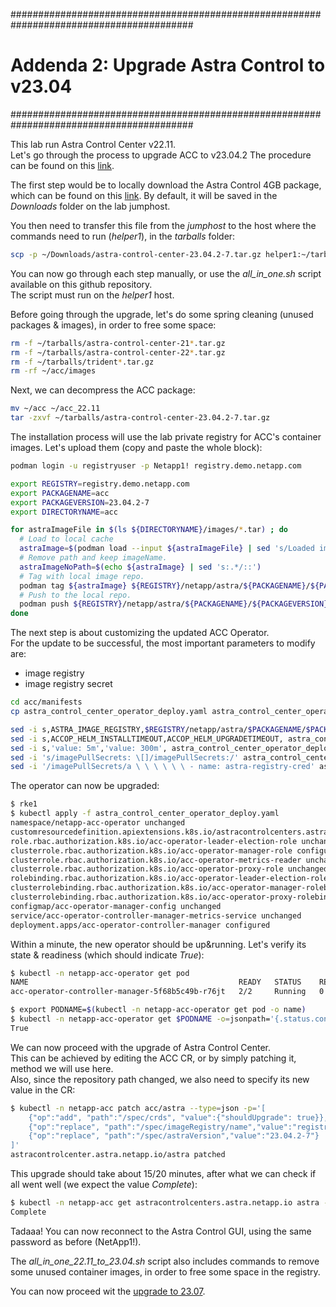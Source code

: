 #########################################################################################
# Addenda 2: Upgrade Astra Control to v23.04
#########################################################################################

This lab run Astra Control Center v22.11.  
Let's go through the process to upgrade ACC to v23.04.2 The procedure can be found on this [link](https://docs.netapp.com/us-en/astra-control-center-2304/use/upgrade-acc.html).  

The first step would be to locally download the Astra Control 4GB package, which can be found on this [link](https://mysupport.netapp.com/site/products/all/details/astra-control-center/downloads-tab). By default, it will be saved in the _Downloads_ folder on the lab jumphost.  

You then need to transfer this file from the _jumphost_ to the host where the commands need to run (_helper1_), in the _tarballs_ folder:
```bash
scp -p ~/Downloads/astra-control-center-23.04.2-7.tar.gz helper1:~/tarballs/
```

You can now go through each step manually, or use the _all_in_one.sh_ script available on this github repository.  
The script must run on the _helper1_ host.  

Before going through the upgrade, let's do some spring cleaning (unused packages & images), in order to free some space:
```bash
rm -f ~/tarballs/astra-control-center-21*.tar.gz
rm -f ~/tarballs/astra-control-center-22*.tar.gz
rm -f ~/tarballs/trident*.tar.gz
rm -rf ~/acc/images
```

Next, we can decompress the ACC package:
```bash
mv ~/acc ~/acc_22.11
tar -zxvf ~/tarballs/astra-control-center-23.04.2-7.tar.gz
```

The installation process will use the lab private registry for ACC's container images. Let's upload them (copy and paste the whole block):
```bash
podman login -u registryuser -p Netapp1! registry.demo.netapp.com

export REGISTRY=registry.demo.netapp.com
export PACKAGENAME=acc
export PACKAGEVERSION=23.04.2-7
export DIRECTORYNAME=acc

for astraImageFile in $(ls ${DIRECTORYNAME}/images/*.tar) ; do
  # Load to local cache
  astraImage=$(podman load --input ${astraImageFile} | sed 's/Loaded image: //')
  # Remove path and keep imageName.
  astraImageNoPath=$(echo ${astraImage} | sed 's:.*/::')
  # Tag with local image repo.
  podman tag ${astraImage} ${REGISTRY}/netapp/astra/${PACKAGENAME}/${PACKAGEVERSION}/${astraImageNoPath}
  # Push to the local repo.
  podman push ${REGISTRY}/netapp/astra/${PACKAGENAME}/${PACKAGEVERSION}/${astraImageNoPath}
done
```

The next step is about customizing the updated ACC Operator.  
For the update to be successful, the most important parameters to modify are:
- image registry
- image registry secret

```bash
cd acc/manifests
cp astra_control_center_operator_deploy.yaml astra_control_center_operator_deploy.yaml.bak

sed -i s,ASTRA_IMAGE_REGISTRY,$REGISTRY/netapp/astra/$PACKAGENAME/$PACKAGEVERSION, astra_control_center_operator_deploy.yaml
sed -i s,ACCOP_HELM_INSTALLTIMEOUT,ACCOP_HELM_UPGRADETIMEOUT, astra_control_center_operator_deploy.yaml
sed -i s,'value: 5m','value: 300m', astra_control_center_operator_deploy.yaml
sed -i 's/imagePullSecrets: \[]/imagePullSecrets:/' astra_control_center_operator_deploy.yaml
sed -i '/imagePullSecrets/a \ \ \ \ \ \ - name: astra-registry-cred' astra_control_center_operator_deploy.yaml
```

The operator can now be upgraded:
```bash
$ rke1
$ kubectl apply -f astra_control_center_operator_deploy.yaml
namespace/netapp-acc-operator unchanged
customresourcedefinition.apiextensions.k8s.io/astracontrolcenters.astra.netapp.io configured
role.rbac.authorization.k8s.io/acc-operator-leader-election-role unchanged
clusterrole.rbac.authorization.k8s.io/acc-operator-manager-role configured
clusterrole.rbac.authorization.k8s.io/acc-operator-metrics-reader unchanged
clusterrole.rbac.authorization.k8s.io/acc-operator-proxy-role unchanged
rolebinding.rbac.authorization.k8s.io/acc-operator-leader-election-rolebinding unchanged
clusterrolebinding.rbac.authorization.k8s.io/acc-operator-manager-rolebinding configured
clusterrolebinding.rbac.authorization.k8s.io/acc-operator-proxy-rolebinding unchanged
configmap/acc-operator-manager-config unchanged
service/acc-operator-controller-manager-metrics-service unchanged
deployment.apps/acc-operator-controller-manager configured
```

Within a minute, the new operator should be up&running. Let's verify its state & readiness (which should indicate _True_):
```bash
$ kubectl -n netapp-acc-operator get pod
NAME                                               READY   STATUS    RESTARTS   AGE
acc-operator-controller-manager-5f68b5c49b-r76jt   2/2     Running   0           1m

$ export PODNAME=$(kubectl -n netapp-acc-operator get pod -o name)
$ kubectl -n netapp-acc-operator get $PODNAME -o=jsonpath='{.status.conditions[?(@.type=="ContainersReady")].status}'; echo
True
```

We can now proceed with the upgrade of Astra Control Center.  
This can be achieved by editing the ACC CR, or by simply patching it, method we will use here.  
Also, since the repository path changed, we also need to specify its new value in the CR:  
```bash
$ kubectl -n netapp-acc patch acc/astra --type=json -p='[ 
    {"op":"add", "path":"/spec/crds", "value":{"shouldUpgrade": true}},
    {"op":"replace", "path":"/spec/imageRegistry/name","value":"registry.demo.netapp.com/netapp/astra/acc/23.04.2-7"},
    {"op":"replace", "path":"/spec/astraVersion","value":"23.04.2-7"}
]'
astracontrolcenter.astra.netapp.io/astra patched
```

This upgrade should take about 15/20 minutes, after what we can check if all went well (we expect the value _Complete_):  
```bash
$ kubectl -n netapp-acc get astracontrolcenters.astra.netapp.io astra -o=jsonpath='{.status.conditions[?(@.type=="Upgrading")].reason}'; echo
Complete
```

Tadaaa! You can now reconnect to the Astra Control GUI, using the same password as before (NetApp1!).  

The _all_in_one_22.11_to_23.04.sh_ script also includes commands to remove some unused container images, in order to free some space in the registry.

You can now proceed wit the [upgrade to 23.07](../Upgrade_23.04_to_23.07).